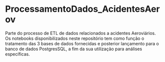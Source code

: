 # ProcessamentoDados_AcidentesAerov
Parte do processo de ETL de dados relacionados a acidentes Aeroviários.  Os notebooks disponibilizados neste repositório tem como função o tratamento das 3 bases de dados fornecidas e posterior lançamento para o banco de dados PostgresSQL, a fim da sua utilização para análises específicas.
